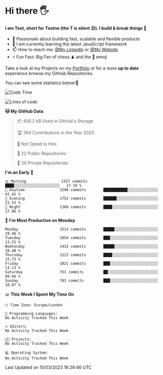 # Hi there :raised_hand_with_fingers_splayed:
#### I am Tsot, short for Tsotne (the T is silent :wink:). I build & break things :space_invader:
- :telescope: Passionate about building fast, scalable and flexible products
- :seedling: I am currently learning the latest JavaScript framework 
- :mailbox: How to reach me: [@My LinkedIn](https://www.linkedin.com/in/tsotne-gvadzabia/) or [@My Website](https://tsotne.co.uk/contact)
- :zap: Fun Fact: Big Fan of chess ♟ and the 👾 emoji

Take a look at my Projects on my [Portfolio](https://tsotne.co.uk/) or for a more **up to date** experience browse my GitHub Repositories.

You can see some statistics below!:space_invader:
<!--START_SECTION:waka-->
![Code Time](http://img.shields.io/badge/Code%20Time-761%20hrs%202%20mins-blue)

![Lines of code](https://img.shields.io/badge/From%20Hello%20World%20I%27ve%20Written-4.4%20million%20lines%20of%20code-blue)

**🐱 My GitHub Data** 

> 📦 456.2 kB Used in GitHub's Storage 
 > 
> 🏆 394 Contributions in the Year 2023
 > 
> 🚫 Not Opted to Hire
 > 
> 📜 22 Public Repositories 
 > 
> 🔑 20 Private Repositories 
 > 
**I'm an Early 🐤** 

```text
🌞 Morning                1337 commits        ████░░░░░░░░░░░░░░░░░░░░░   17.19 % 
🌆 Daytime                3298 commits        ███████████░░░░░░░░░░░░░░   42.41 % 
🌃 Evening                1752 commits        ██████░░░░░░░░░░░░░░░░░░░   22.53 % 
🌙 Night                  1389 commits        ████░░░░░░░░░░░░░░░░░░░░░   17.86 % 
```
📅 **I'm Most Productive on Monday** 

```text
Monday                   1513 commits        █████░░░░░░░░░░░░░░░░░░░░   19.46 % 
Tuesday                  1054 commits        ███░░░░░░░░░░░░░░░░░░░░░░   13.55 % 
Wednesday                1431 commits        █████░░░░░░░░░░░░░░░░░░░░   18.40 % 
Thursday                 1223 commits        ████░░░░░░░░░░░░░░░░░░░░░   15.73 % 
Friday                   1021 commits        ███░░░░░░░░░░░░░░░░░░░░░░   13.13 % 
Saturday                 751 commits         ██░░░░░░░░░░░░░░░░░░░░░░░   09.66 % 
Sunday                   783 commits         ███░░░░░░░░░░░░░░░░░░░░░░   10.07 % 
```


📊 **This Week I Spent My Time On** 

```text
🕑︎ Time Zone: Europe/London

💬 Programming Languages: 
No Activity Tracked This Week

🔥 Editors: 
No Activity Tracked This Week

🐱‍💻 Projects: 
No Activity Tracked This Week

💻 Operating System: 
No Activity Tracked This Week
```


 Last Updated on 15/03/2023 16:29:46 UTC
<!--END_SECTION:waka-->
